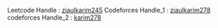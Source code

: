 Leetcode Handle : [ziaulkarim245](https://leetcode.com/u/ziaulkarim245/)
Codeforces Handle_1 : [ziaulkarim278](https://codeforces.com/profile/ziaulkarim278) 
codeforces Handle_2 : [karim278](https://codeforces.com/profile/karim278)
